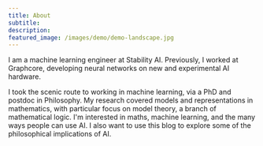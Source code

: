 ```yaml
---
title: About
subtitle: 
description: 
featured_image: /images/demo/demo-landscape.jpg
---
```


I am a machine learning engineer at Stability AI. Previously, I worked at Graphcore, developing neural networks on new and experimental AI hardware.

I took the scenic route to working in machine learning, via a PhD and postdoc in Philosophy. My research covered models and representations in mathematics, with particular focus on model theory, a branch of mathematical logic. I'm interested in maths, machine learning, and the many ways people can use AI. I also want to use this blog to explore some of the philosophical implications of AI. 

